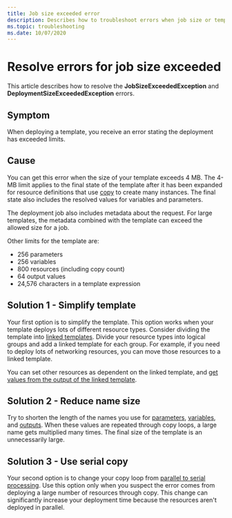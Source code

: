 ```yaml
---
title: Job size exceeded error
description: Describes how to troubleshoot errors when job size or template are too large.
ms.topic: troubleshooting
ms.date: 10/07/2020
---
```

# Resolve errors for job size exceeded

This article describes how to resolve the **JobSizeExceededException** and **DeploymentSizeExceededException** errors.

## Symptom

When deploying a template, you receive an error stating the deployment has exceeded limits.

## Cause

You can get this error when the size of your template exceeds 4 MB. The 4-MB limit applies to the final state of the template after it has been expanded for resource definitions that use [copy](copy-resources.md) to create many instances. The final state also includes the resolved values for variables and parameters.

The deployment job also includes metadata about the request. For large templates, the metadata combined with the template can exceed the allowed size for a job.

Other limits for the template are:

* 256 parameters
* 256 variables
* 800 resources (including copy count)
* 64 output values
* 24,576 characters in a template expression

## Solution 1 - Simplify template

Your first option is to simplify the template. This option works when your template deploys lots of different resource types. Consider dividing the template into [linked templates](linked-templates.md). Divide your resource types into logical groups and add a linked template for each group. For example, if you need to deploy lots of networking resources, you can move those resources to a linked template.

You can set other resources as dependent on the linked template, and [get values from the output of the linked template](linked-templates.md#get-values-from-linked-template).

## Solution 2 - Reduce name size

Try to shorten the length of the names you use for [parameters](template-parameters.md), [variables](template-variables.md), and [outputs](template-outputs.md). When these values are repeated through copy loops, a large name gets multiplied many times. The final size of the template is an unnecessarily large.

## Solution 3 - Use serial copy

Your second option is to change your copy loop from [parallel to serial processing](copy-resources.md#serial-or-parallel). Use this option only when you suspect the error comes from deploying a large number of resources through copy. This change can significantly increase your deployment time because the resources aren't deployed in parallel.
